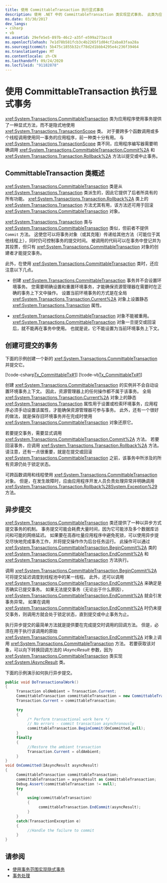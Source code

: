 ```yaml
---
title: 使用 CommittableTransaction 执行显式事务
description: 使用 .NET 中的 CommittableTransaction 类实现显式事务。 此类为应用程序提供了使用事务的显式方法。
ms.date: 03/30/2017
dev_langs:
- csharp
- vb
ms.assetid: 29efe5e5-897b-46c2-a35f-e599a273acc8
ms.openlocfilehash: 7e1d78b581fcb3c4b2265f1d04cf2aba83faa28a
ms.sourcegitcommit: 5b475c1855b32cf78d2d1bbb4295e4c236f39464
ms.translationtype: MT
ms.contentlocale: zh-CN
ms.lasthandoff: 09/24/2020
ms.locfileid: "91182878"
---
```

# <a name="implementing-an-explicit-transaction-using-committabletransaction"></a>使用 CommittableTransaction 执行显式事务

<xref:System.Transactions.CommittableTransaction> 类为应用程序使用事务提供了一种显式方法，而不是隐式地使用 <xref:System.Transactions.TransactionScope> 类。 对于要跨多个函数调用或多个线程调用使用同一事务的应用程序，前一种类十分有用。 与 <xref:System.Transactions.TransactionScope> 类不同，应用程序编写器需要明确调用 <xref:System.Transactions.CommittableTransaction.Commit%2A> 和 <xref:System.Transactions.Transaction.Rollback%2A> 方法以提交或中止事务。  
  
## <a name="overview-of-the-committabletransaction-class"></a>CommittableTransaction 类概述  

 <xref:System.Transactions.CommittableTransaction> 类是从 <xref:System.Transactions.Transaction> 类派生的，因此它提供了后者所具有的所有功能。 <xref:System.Transactions.Transaction.Rollback%2A> 类上的 <xref:System.Transactions.Transaction> 方法尤其有用，该方法还可用于回滚 <xref:System.Transactions.CommittableTransaction> 对象。  
  
 <xref:System.Transactions.Transaction> 类与 <xref:System.Transactions.CommittableTransaction> 类似，但前者不提供 `Commit` 方法。 这使您可以将事务对象（或其克隆）传递给其他方法（可能位于其他线程上），同时仍可控制事务的提交时间。 被调用的代码可以在事务中登记并为其投票，但只有 <xref:System.Transactions.CommittableTransaction> 对象的创建者才能提交事务。  
  
 此外，在使用 <xref:System.Transactions.CommittableTransaction> 类时，还应注意以下几点。  
  
- 创建 <xref:System.Transactions.CommittableTransaction> 事务并不会设置环境事务。 您需要明确设置和重置环境事务，才能确保资源管理器在需要时在正确的事务上下文中操作。 设置当前环境事务的方式是在全局 <xref:System.Transactions.Transaction.Current%2A> 对象上设置静态 <xref:System.Transactions.Transaction> 属性。  
  
- <xref:System.Transactions.CommittableTransaction> 对象不能被重用。 <xref:System.Transactions.CommittableTransaction> 对象一旦提交或回滚后，就不能再在事务中使用。 也就是说，它不能设置为当前环境事务上下文。  
  
## <a name="creating-a-committabletransaction"></a>创建可提交的事务  

 下面的示例创建一个新的 <xref:System.Transactions.CommittableTransaction> 并提交它。  
  
 [!code-csharp[Tx_CommittableTx#1](../../../../samples/snippets/csharp/VS_Snippets_CFX/tx_committabletx/cs/committabletxwithsql.cs#1)]
 [!code-vb[Tx_CommittableTx#1](../../../../samples/snippets/visualbasic/VS_Snippets_CFX/tx_committabletx/vb/committabletxwithsql.vb#1)]  
  
 创建 <xref:System.Transactions.CommittableTransaction> 的实例并不会自动设置环境事务上下文。 因此，资源管理器上的任何操作都不属于该事务。 全局 <xref:System.Transactions.Transaction.Current%2A> 对象上的静态 <xref:System.Transactions.Transaction> 属性用于设置或检索环境事务，应用程序必须手动设置该属性，才能确保资源管理器可参与事务。 此外，还有一个很好的做法，就是保存旧环境事务并在完成时使用 <xref:System.Transactions.CommittableTransaction> 对象还原它。  
  
 若要提交事务，需要显式调用 <xref:System.Transactions.CommittableTransaction.Commit%2A> 方法。 若要回滚事务，应调用 <xref:System.Transactions.Transaction.Rollback%2A> 方法。 请注意，还有一点很重要，就是在提交或回滚 <xref:System.Transactions.CommittableTransaction> 之前，该事务中所涉及的所有资源仍处于锁定状态。  
  
 可跨函数调用和线程使用 <xref:System.Transactions.CommittableTransaction> 对象。 但是，在发生故障时，应由应用程序开发人员负责处理异常并明确调用 <xref:System.Transactions.Transaction.Rollback%28System.Exception%29> 方法。  
  
## <a name="asynchronous-commit"></a>异步提交  

 <xref:System.Transactions.CommittableTransaction> 类还提供了一种以异步方式提交事务的机制。 事务提交可能会耗费大量时间，因为它可能涉及多个数据库访问和可能的网络延迟。 如果要在高吞吐量应用程序中避免死锁，可以使用异步提交尽快地完成事务工作，并将提交操作作为后台任务运行。 此操作可以通过 <xref:System.Transactions.CommittableTransaction.BeginCommit%2A> 类的 <xref:System.Transactions.CommittableTransaction.EndCommit%2A> 和 <xref:System.Transactions.CommittableTransaction> 方法执行。  
  
 调用 <xref:System.Transactions.CommittableTransaction.BeginCommit%2A> 可将提交延迟调度到线程池中的某一线程。 此外，还可以调用 <xref:System.Transactions.CommittableTransaction.EndCommit%2A> 来确定是否确实已提交事务。 如果无法提交事务（无论出于什么原因），<xref:System.Transactions.CommittableTransaction.EndCommit%2A> 就会引发事务异常。 如果在调用 <xref:System.Transactions.CommittableTransaction.EndCommit%2A> 时仍未提交事务，则调用方就会处于锁定状态，直到提交或中止事务为止。  
  
 执行异步提交的最简单方法就是提供要在完成提交时调用的回调方法。 但是，必须在用于执行该调用的原始 <xref:System.Transactions.CommittableTransaction.EndCommit%2A> 对象上调用 <xref:System.Transactions.CommittableTransaction> 方法。 若要获取该对象，可以向下转换回调方法的 *IAsyncResult* 参数，因为 <xref:System.Transactions.CommittableTransaction> 类实现 <xref:System.IAsyncResult> 类。  
  
 下面的示例演示如何执行异步提交。  
  
```csharp  
public void DoTransactionalWork()  
{  
     Transaction oldAmbient = Transaction.Current;  
     CommittableTransaction committableTransaction = new CommittableTransaction();  
     Transaction.Current = committableTransaction;  
  
     try  
     {  
          /* Perform transactional work here */  
          // No errors - commit transaction asynchronously  
          committableTransaction.BeginCommit(OnCommitted,null);  
     }  
     finally  
     {  
          //Restore the ambient transaction
          Transaction.Current = oldAmbient;  
     }  
}  
void OnCommitted(IAsyncResult asyncResult)  
{  
     CommittableTransaction committableTransaction;  
     committableTransaction = asyncResult as CommittableTransaction;
     Debug.Assert(committableTransaction != null);  
     try  
     {  
          using(committableTransaction)  
          {  
               committableTransaction.EndCommit(asyncResult);  
          }  
     }  
     catch(TransactionException e)  
     {  
          //Handle the failure to commit  
     }  
}  
```  
  
## <a name="see-also"></a>请参阅

- [使用事务范围实现隐式事务](implementing-an-implicit-transaction-using-transaction-scope.md)
- [事务处理](index.md)
